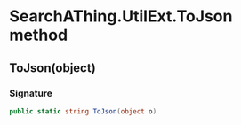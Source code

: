 # SearchAThing.UtilExt.ToJson method
## ToJson(object)
### Signature
```csharp
public static string ToJson(object o)
```
